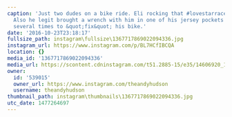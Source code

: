 ```yaml
---
caption: 'Just two dudes on a bike ride. Eli rocking that #lovestarraceclub 2.0 kit.
  Also he legit brought a wrench with him in one of his jersey pockets and stopped
  several times to &quot;fix&quot; his bike.'
date: '2016-10-23T23:18:17'
fullsize_path: instagram\fullsize\1367717869022094336.jpg
instagram_url: https://www.instagram.com/p/BL7HCfIBCQA
location: {}
media_id: '1367717869022094336'
media_url: https://scontent.cdninstagram.com/t51.2885-15/e35/14606920_174258016364395_6367043485924589568_n.jpg?ig_cache_key=MTM2NzcxNzg2OTAyMjA5NDMzNg%3D%3D.2
owner:
  id: '539015'
  owner_url: https://www.instagram.com/theandyhudson
  username: theandyhudson
thumbnail_path: instagram\thumbnails\1367717869022094336.jpg
utc_date: 1477264697
---
```

